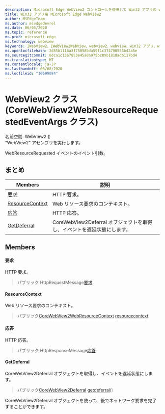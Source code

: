 ```yaml
---
description: Microsoft Edge WebView2 コントロールを使用して Win32 アプリの web コンテンツをホストする
title: Win32 アプリ用 Microsoft Edge WebView2
author: MSEdgeTeam
ms.author: msedgedevrel
ms.date: 06/05/2020
ms.topic: reference
ms.prod: microsoft-edge
ms.technology: webview
keywords: IWebView2、IWebView2WebView、webview2、webview、win32 アプリ、win32、edge、ICoreWebView2、ICoreWebView2Controller、browser control、edge html
ms.openlocfilehash: 3d85b1116a3f75058bda59f1c374700555b42a5e
ms.sourcegitcommit: 8dca1c1367853e45a0a975bc89b1818adb117bd4
ms.translationtype: MT
ms.contentlocale: ja-JP
ms.lasthandoff: 06/08/2020
ms.locfileid: "10699084"
---
```

# WebView2 クラス (CoreWebView2WebResourceRequestedEventArgs クラス) 

名前空間: WebView2 () \
"WebView2" アセンブリを実行します。

WebResourceRequested イベントのイベント引数。

## まとめ

 Members                        | 説明
--------------------------------|---------------------------------------------
[要求](#request) | HTTP 要求。
[ResourceContext](#resourcecontext) | Web リソース要求のコンテキスト。
[応答](#response) | HTTP 応答。
[GetDeferral](#getdeferral) | CoreWebView2Deferral オブジェクトを取得し、イベントを遅延状態にします。

## Members

#### 要求 

HTTP 要求。

> パブリック HttpRequestMessage[要求](#request)

#### ResourceContext 

Web リソース要求のコンテキスト。

> パブリック[CoreWebView2WebResourceContext](./namespace-microsoft-web-webview2-core.md) [resourcecontext](#resourcecontext)

#### 応答 

HTTP 応答。

> パブリック HttpResponseMessage[応答](#response)

#### GetDeferral 

CoreWebView2Deferral オブジェクトを取得し、イベントを遅延状態にします。

> パブリック[CoreWebView2Deferral](microsoft-web-webview2-core-corewebview2deferral.md) [getdeferral](#getdeferral)()

CoreWebView2Deferral オブジェクトを使って、後でネットワーク要求を完了することができます。

